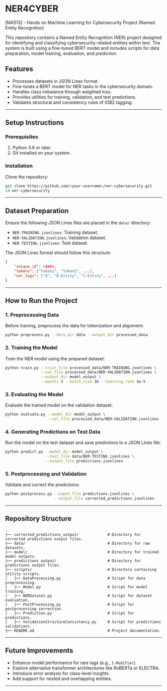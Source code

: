 # NER4CYBER
[MA513] - Hands on Machine Learning for Cybersecurity Project (Named Entity Recognition)

This repository contains a Named Entity Recognition (NER) project designed for identifying and classifying cybersecurity-related entities within text. The system is built using a fine-tuned BERT model and includes scripts for data preparation, model training, evaluation, and prediction.

## Features
- Processes datasets in JSON Lines format.
- Fine-tunes a BERT model for NER tasks in the cybersecurity domain.
- Handles class imbalance through weighted loss.
- Provides utilities for training, validation, and test predictions.
- Validates structural and consistency rules of IOB2 tagging.

---

## Setup Instructions

### Prerequisites
1. Python 3.8 or later.
2. Git installed on your system.

### Installation
Clone the repository:
   ```bash
   git clone https://github.com/<your-username>/ner-cybersecurity.git
   cd ner-cybersecurity
   ```
---

## Dataset Preparation

Ensure the following JSON Lines files are placed in the `data/` directory:
- `NER-TRAINING.jsonlines`: Training dataset.
- `NER-VALIDATION.jsonlines`: Validation dataset.
- `NER-TESTING.jsonlines`: Test dataset.

The JSON Lines format should follow this structure:
```json
{
    "unique_id": <int>,
    "tokens": ["token1", "token2", ...],
    "ner_tags": ["O", "B-Entity", "I-Entity", ...]
}
```

---

## How to Run the Project

### 1. Preprocessing Data
Before training, preprocess the data for tokenization and alignment:
```bash
python preprocess.py --data_dir data --output_dir processed_data
```

### 2. Training the Model
Train the NER model using the prepared dataset:
```bash
python train.py --train_file processed_data/NER-TRAINING.jsonlines \
                --val_file processed_data/NER-VALIDATION.jsonlines \
                --output_dir model_output \
                --epochs 3 --batch_size 16 --learning_rate 1e-5
```

### 3. Evaluating the Model
Evaluate the trained model on the validation dataset:
```bash
python evaluate.py --model_dir model_output \
                   --val_file processed_data/NER-VALIDATION.jsonlines
```

### 4. Generating Predictions on Test Data
Run the model on the test dataset and save predictions to a JSON Lines file:
```bash
python predict.py --model_dir model_output \
                  --test_file data/NER-TESTING.jsonlines \
                  --output_file predictions.jsonlines
```

### 5. Postprocessing and Validation
Validate and correct the predictions:
```bash
python postprocess.py --input_file predictions.jsonlines \
                      --output_file corrected_predictions.jsonlines
```

---

## Repository Structure
```
.
├── corrected_predictions_output/             # Directory for corrected predictions output files.
├── data/                                     # Directory for raw datasets.
├── model/                                    # Directory for trained model outputs.
├── predictions_output/                       # Directory for predictions output files.
├── scripts/                                  # Directory containing utility scripts.
│   ├── DataProcessing.py                     # Script for data preprocessing.
│   ├── Model.py                              # Script for model training.
│   ├── NERDataset.py                         # Script for dataset evaluation.
│   ├── PostProcessing.py                     # Script for postprocessing correction.
│   ├── Prediction.py                         # Script for predictions.
│   ├── ValidationStructureConsistency.py     # Script for predictions validations.
├── README.md                                 # Project documentation.
```

---

## Future Improvements
- Enhance model performance for rare tags (e.g., `I-Modifier`).
- Explore alternative transformer architectures like RoBERTa or ELECTRA.
- Introduce error analysis for class-level insights.
- Add support for nested and overlapping entities.

---



